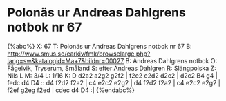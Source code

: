 # Polonäs ur Andreas Dahlgrens notbok nr 67

{%abc%}
X: 67
T: Polonäs ur Andreas Dahlgrens notbok nr 67
B: http://www.smus.se/earkiv/fmk/browselarge.php?lang=sw&katalogid=Ma+7&bildnr=00027
B: Andreas Dahlgrens notbok
O: Fågelvik, Tryserum, Småland
S: efter Andreas Dahlgren
R: Slängpolska
Z: Nils L
M: 3/4
L: 1/16
K: D
d2a2 a2g2 g2f2 | f2e2 e2d2 d2c2 | d2c2 B4 g4 | fedc d4 D4 ::
d4 f2d2 f2a2 | c4 e2c2 e2g2 | d4 f2d2 f2a2 | c4 e2c2 e2g2 |
f2ef g2eg f2ed | cdec d4 D4 :|
{%endabc%}
